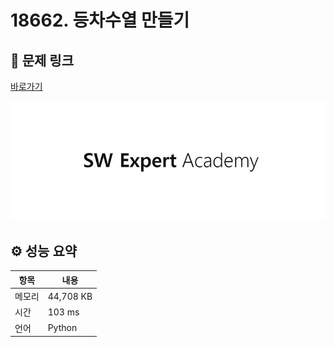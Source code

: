 # 18662. 등차수열 만들기

## 🔗 문제 링크

[바로가기](https://swexpertacademy.com/main/code/problem/problemDetail.do?contestProbId=AYo-e9EKmGoDFAQI)

![SWEA 로고](../../images/swea.jpg)

## ⚙️ 성능 요약

| 항목   | 내용      |
| ------ | --------- |
| 메모리 | 44,708 KB |
| 시간   | 103 ms    |
| 언어   | Python    |
